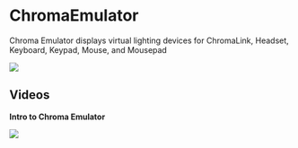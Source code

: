 # ChromaEmulator
Chroma Emulator displays virtual lighting devices for ChromaLink, Headset, Keyboard, Keypad, Mouse, and Mousepad

![](chroma-emulator-v2.gif)

## Videos

**Intro to Chroma Emulator**

<a target="_blank" href="https://www.youtube.com/watch?v=-zrVHciYd1Ls"><img src="https://img.youtube.com/vi/zrVHciYd1Ls/0.jpg"/></a>
